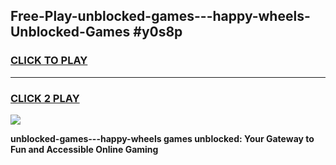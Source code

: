 
## Free-Play-unblocked-games---happy-wheels-Unblocked-Games #y0s8p
<h3>
<a href="https://news.freeplayer.one?title=unblocked-games---happy-wheels&ref=8M">CLICK TO PLAY</a></h3>
<hr>

<h3>
<a href="https://news.freeplayer.one?title=unblocked-games---happy-wheels&ref=8M">CLICK 2 PLAY</a>
  
</h3>

<a href="https://news.freeplayer.one?title=unblocked-games---happy-wheels&ref=8M"><img src="https://clearcache.store/games.png"></a>


**unblocked-games---happy-wheels games unblocked: Your Gateway to Fun and Accessible Online Gaming**
